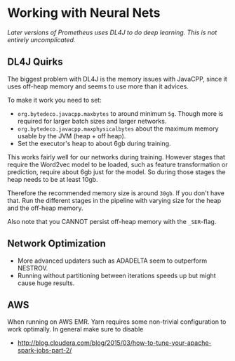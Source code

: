 # Working with Neural Nets
*Later versions of Prometheus uses DL4J to do deep learning. This is not entirely uncomplicated.*

## DL4J Quirks

The biggest problem with DL4J is the memory issues with JavaCPP, since it uses off-heap memory and seems to use more than it advices.

To make it work you need to set:
- `org.bytedeco.javacpp.maxbytes` to around minimum `5g`. Though more is required for larger batch sizes and larger networks.
- `org.bytedeco.javacpp.maxphysicalbytes` about the maximum memory usable by the JVM (heap + off heap).
- Set the executor's heap to about 6gb during training.

This works fairly well for our networks during training. However stages that require the Word2vec model to be loaded,
such as feature transformation or prediction, require about 6gb just for the model. So during those stages the heap
needs to be at least 10gb.

Therefore the recommended memory size is around `30gb`. If you don't have that. Run the different stages in the pipeline
with varying size for the heap and the off-heap memory.

Also note that you CANNOT persist off-heap memory with the `_SER`-flag.

## Network Optimization
- More advanced updaters such as ADADELTA seem to outperform NESTROV.
- Running without partitioning between iterations speeds up but might cause huge results.

## AWS
When running on AWS EMR. Yarn requires some non-trivial configuration to work optimally.
In general make sure to disable 

- http://blog.cloudera.com/blog/2015/03/how-to-tune-your-apache-spark-jobs-part-2/
